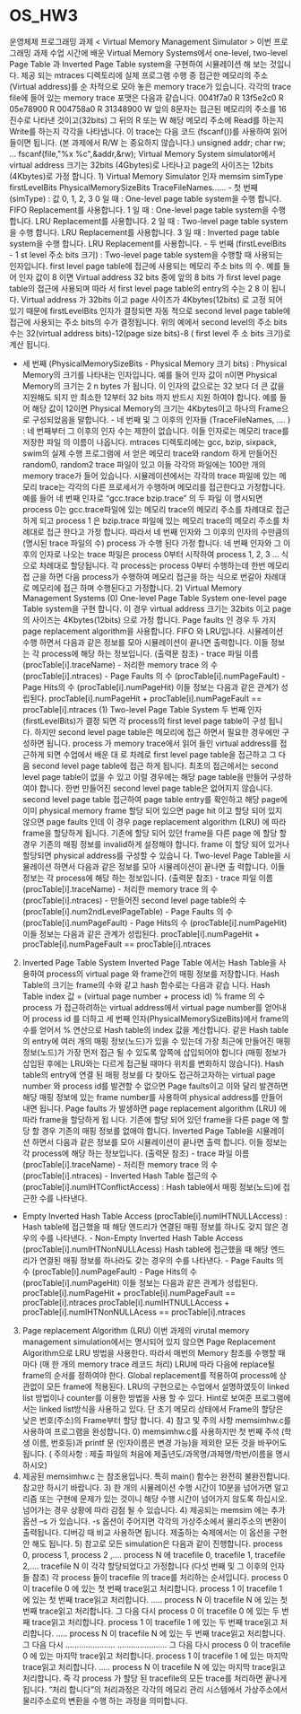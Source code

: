 # OS_HW3
운영체제 프로그래밍 과제
< Virtual Memory Management Simulator >
이번 프로그래밍 과제 수업 시간에 배운 Virtual Memory Systems에서 one-level, two-level
Page Table 과 Inverted Page Table system을 구현하여 시뮬레이션 해 보는 것입니다. 제공
되는 mtraces 디렉토리에 실제 프로그램 수행 중 접근한 메모리의 주소(Virtual address)를 순
차적으로 모아 놓은 memory trace가 있습니다. 각각의 trace file에 들어 있는 memory trace
포맷은 다음과 같습니다. 0041f7a0 R
 13f5e2c0 R
 05e78900 R
 004758a0 R
 31348900 W
앞의 8문자는 접근된 메모리의 주소를 16진수로 나타낸 것이고(32bits) 그 뒤의 R 또는 W 해당
메모리 주소에 Read를 하는지 Write를 하는지 각각을 나타냅니다. 이 trace는 다음 코드
(fscanf())를 사용하여 읽어 들이면 됩니다. (본 과제에서 R/W 는 중요하지 않습니다.)
 unsigned addr;
 char rw;
 ...
 fscanf(file,"%x %c",&addr,&rw);
Virtual Memory System simulator에서 virtual address 크기는 32bits (4Gbytes)로 나타나고
page의 사이즈는 12bits (4Kbytes)로 가정 합니다. 1) Virtual Memory Simulator 인자
memsim simType firstLevelBits PhysicalMemorySizeBits TraceFileNames...... - 첫 번째 (simType) : 값 0, 1, 2, 3
0 일 때 : One-level page table system을 수행 합니다. FIFO Replacement를 사용합니다. 1 일 때 : One-level page table system을 수행 합니다. LRU Replacement를 사용합니다. 2 일 때 : Two-level page table system을 수행 합니다. LRU Replacement를 사용합니다. 3 일 때 : Inverted page table system을 수행 합니다. LRU Replacement를 사용합니다. - 두 번째 (firstLevelBits - 1
st level 주소 bits 크기) :
Two-level page table system을 수행할 때 사용되는 인자입니다. first level page table에 접근에 사용되는 메모리 주소 bits 의 수. 예를 들어 인자 값이 8 이면
Virtual address 32 bits 중에 앞의 8 bits 가 first level page table의 접근에 사용되며 따라
서 first level page table의 entry의 수는 2
8 이 됩니다. Virtual address 가 32bits 이고
page 사이즈가 4Kbytes(12bits) 로 고정 되어 있기 때문에 firstLevelBits 인자가 결정되면 자동
적으로 second level page table에 접근에 사용되는 주소 bits의 수가 결정됩니다. 위의 예에서
second level의 주소 bits 수는 32(virtual address bits)-12(page size bits)-8 ( first level 주
소 bits 크기)로 계산 됩니다.
- 세 번째 (PhysicalMemorySizeBits - Physical Memory 크기 bits) :
Physical Memory의 크기를 나타내는 인자입니다. 예를 들어 인자 값이 n이면 Physical
Memory의 크기는 2
n bytes 가 됩니다. 이 인자의 값으로는 32 보다 더 큰 값을 지원해도 되지
만 최소한 12부터 32 bits 까지 반드시 지원 하여야 합니다. 예를 들어 해당 값이 12이면
Physical Memory의 크기는 4Kbytes이고 하나의 Frame으로 구성되었음을 말합니다. - 네 번째 및 그 이후의 인자들 (TraceFileNames, .... ) :
네 번째부터 그 이후의 인자 수는 제한이 없습니다. 이들 인자로는 메모리 trace를 저장한 파일
의 이름이 나옵니다. mtraces 디렉토리에는 gcc, bzip, sixpack, swim의 실제 수행 프로그램에
서 얻은 메모리 trace와 random 하게 만들어진 random0, random2 trace 파일이 있고 이들
각각의 파일에는 100만 개의 memory trace가 들어 있습니다. 시뮬레이션에서는 각각의 trace 파일에 있는 메모리 trace는 각각의 다른 프로세서가 수행하며
메모리를 접근한다고 가정합니다. 예를 들어 네 번째 인자로 “gcc.trace bzip.trace” 의 두 파일
이 명시되면 process 0는 gcc.trace파일에 있는 메모리 trace의 메모리 주소를 차례대로 접근
하게 되고 process 1 은 bzip.trace 파일에 있는 메모리 trace의 메모리 주소를 차례대로 접근
한다고 가정 합니다. 따라서 네 번째 인자와 그 이후의 인자의 수만큼의 (명시된 trace 파일의
수) process 가 수행 된다 가정 합니다. 네 번째 인자와 그 이후의 인자로 나오는 trace 파일은 process 0부터 시작하여 process 1,
2, 3 ... 식으로 차례대로 할당됩니다. 각 process는 process 0부터 수행하는데 한번 메모리 접
근을 하면 다음 process가 수행하여 메모리 접근을 하는 식으로 번갈아 차례대로 메모리에 접근
하며 수행된다고 가정합니다. 2) Virtual Memory Management Systems
(0) One-level Page Table System
one-level page Table system을 구현 합니다. 이 경우 virtual address 크기는 32bits 이고
page의 사이즈는 4Kbytes(12bits) 으로 가정 합니다. Page faults 인 경우 두 가지 page
replacement algorithm을 사용합니다. FIFO 와 LRU입니다. 시뮬레이션 수행 하면서 다음과 같은 정보를 모아 시뮬레이션이 끝나면 출력합니다. 이들 정보는
각 process에 해당 하는 정보입니다. (출력문 참조) - trace 파일 이름 (procTable[i].traceName) - 처리한 memory trace 의 수 (procTable[i].ntraces) - Page Faults 의 수 (procTable[i].numPageFault) - Page Hits의 수 (procTable[i].numPageHit)
이들 정보는 다음과 같은 관계가 성립된다. procTable[i].numPageHit + procTable[i].numPageFault == procTable[i].ntraces
(1) Two-level Page Table System
두 번째 인자(firstLevelBits)가 결정 되면 각 process의 first level page table이 구성 됩니다. 하지만 second level page table은 메모리에 접근 하면서 필요한 경우에만 구성하면 됩니다. process 가 memory trace에서 읽어 들인 virtual address를 접근하게 되면 수업에서 배운 대
로 차례로 first level page table을 접근하고 그 다음 second level page table에 접근 하게
됩니다. 최초의 접근에서는 second level page table이 없을 수 있고 이럴 경우에는 해당 page table을 
만들어 구성하여야 합니다. 한번 만들어진 second level page table은 없어지지 않습니다. second level page table 접근하여 page table entry를 확인하고 해당 page에 이미 physical
memory frame 할당 되어 있으면 page hit 이고 할당 되어 있지 않으면 page faults 인데 이
경우 page replacement algorithm (LRU) 에 따라 frame을 할당하게 됩니다. 기존에 할당 되어 있던 frame을 다른 page 에 할당 할 경우 기존의 매핑 정보를 invalid하게
설정해야 합니다. frame 이 할당 되어 있거나 할당되면 physical address를 구성할 수 있습니
다. Two-level Page Table을 시뮬레이션 하면서 다음과 같은 정보를 모아 시뮬레이션이 끝나면 출
력합니다. 이들 정보는 각 process에 해당 하는 정보입니다. (출력문 참조) - trace 파일 이름 (procTable[i].traceName) - 처리한 memory trace 의 수 (procTable[i].ntraces) - 만들어진 second level page table의 수 (procTable[i].num2ndLevelPageTable) - Page Faults 의 수 (procTable[i].numPageFault) - Page Hits의 수 (procTable[i].numPageHit)
이들 정보는 다음과 같은 관계가 성립된다. procTable[i].numPageHit + procTable[i].numPageFault == procTable[i].ntraces
2) Inverted Page Table System
Inverted Page Table 에서는 Hash Table을 사용하여 process의 virtual page 와 frame간의
매핑 정보를 저장합니다. Hash Table의 크기는 frame의 수와 같고 hash 함수로는 다음과 같습
니다. Hash Table index 값 = (virtual page number + process id) % frame 의 수
process 가 접근하려하는 virtual address에서 virtual page number를 얻어내어 process id
를 더하고 세 번째 인자(PhysicalMemorySizeBits)에서 frame의 수를 얻어서 % 연산으로 Hash
table의 index 값을 계산합니다. 같은 Hash table의 entry에 여러 개의 매핑 정보(노드)가 있을 수 있는데 가장 최근에 만들어진
매핑 정보(노드)가 가장 먼저 접근 될 수 있도록 앞쪽에 삽입되어야 합니다 (매핑 정보가 삽입된
후에는 LRU와는 다르게 접근될 때마다 위치를 변화하지 않습니다). Hash table의 entry에 연결
된 매핑 정보를 다 찾아도 접근하고자하는 virtual page number 와 process id를 발견할 수
없으면 Page faults이고 이와 달리 발견하면 해당 매핑 정보에 있는 frame number를 사용하여
physical address를 만들어 내면 됩니다. Page faults 가 발생하면 page replacement algorithm (LRU) 에 따라 frame을 할당하게 됩
니다. 기존에 할당 되어 있던 frame을 다른 page 에 할당 할 경우 기존의 매핑 정보를 없애야
합니다. Inverted Page Table을 시뮬레이션 하면서 다음과 같은 정보를 모아 시뮬레이션이 끝나면 출력
합니다. 이들 정보는 각 process에 해당 하는 정보입니다. (출력문 참조) - trace 파일 이름 (procTable[i].traceName) - 처리한 memory trace 의 수 (procTable[i].ntraces) - Inverted Hash Table 접근의 수 (procTable[i].numIHTConflictAccess) :
Hash table에서 매핑 정보(노드)에 접근한 수를 나타낸다.
- Empty Inverted Hash Table Access (procTable[i].numIHTNULLAccess) :
Hash table에 접근했을 때 해당 엔드리가 연결된 매핑 정보를 하나도 갖지 않은 경우의 수를
나타낸다. - Non-Empty Inverted Hash Table Access (procTable[i].numIHTNonNULLAcess)
Hash table에 접근했을 때 해당 엔드리가 연결된 매핑 정보를 하나라도 갖는 경우의 수를
나타낸다. - Page Faults 의 수 (procTable[i].numPageFault) - Page Hits의 수 (procTable[i].numPageHit)
이들 정보는 다음과 같은 관계가 성립된다. procTable[i].numPageHit + procTable[i].numPageFault == procTable[i].ntraces
procTable[i].numIHTNULLAccess + procTable[i].numIHTNonNULLAcess ==
procTable[i].ntraces
3) Page replacement Algorithm (LRU)
이번 과제의 virutal memory management simulation에서는 명시되어 있지 않으면 Page
Replacement Algorithm으로 LRU 방법을 사용한다. 따라서 매번의 Memory 참조를 수행할 때
마다 (매 한 개의 memory trace 레코드 처리) LRU에 따라 다음에 replace될 frame의 순서를
정하여야 한다. Global replacement를 적용하여 process에 상관없이 모든 frame에 적용된다. LRU의 구현으로는 수업에서 설명하였듯이 linked list 방법이나 counter를 이용한 방법을 사용
할 수 있다. Hint로 보여준 프로그램에서는 linked list방식을 사용하고 있다. 단 초기 메모리 상태에서 Frame의 할당은 낮은 번호(주소)의 Frame부터 할당 합니다. 4) 참고 및 주의 사항
memsimhw.c를 사용하여 프로그램을 완성합니다. 0) memsimhw.c를 사용하지만 첫 번째 주석 (학생 이름, 번호등)과 printf 문 (인자이름은 변경
가능)을 제외한 모든 것을 바꾸어도 됩니다. ( 주의사항 : 제출 파일의 처음에
제출년도/과목명/과제명/학번/이름을 명시하시오)
1) 제공된 memsimhw.c 는 참조용입니다. 특히 main() 함수는 완전히 불완전합니다. 참고만
하시기 바랍니다. 3) 한 개의 시뮬레이션 수행 시간이 10분을 넘어가면 알고리즘 또는 구현에 문제가 있는 것이니
해당 수행 시간이 넘어가지 않도록 하십시오. 넘어가는 경우 상황에 따라 감점 될 수 있습니다. 4) 제공되는 memsim 에는 추가 옵션 –s 가 있습니다. -s 옵션이 주어지면 각각의
가상주소에서 물리주소의 변환이 출력됩니다. 디버깅 때 비교 사용하면 됩니다. 제출하는
숙제에서는 이 옵션을 구현 안 해도 됩니다. 5) 참고로 모든 simulation은 다음과 같이 진행합니다. process 0, process 1, process 2 ,.... process N 에 tracefile 0, tracefile 1, tracefile 2,.... tracefile N 이 각각 할당되었다고 
가정합니다 (다섯 번째 및 그 이후의 인자들 참조)
각 process 들이 tracefile 의 trace를 처리하는 순서입니다. process 0 이 tracefile 0 에 있는 첫 번째 trace읽고 처리합니다. process 1 이 tracefile 1 에 있는 첫 번째 trace읽고 처리합니다. ..... process N 이 tracefile N 에 있는 첫 번째 trace읽고 처리합니다. 그 다음 다시
process 0 이 tracefile 0 에 있는 두 번째 trace읽고 처리합니다. process 1 이 tracefile 1 에 있는 두 번째 trace읽고 처리합니다. ..... process N 이 tracefile N 에 있는 두 번째 trace읽고 처리합니다. 그 다음 다시
......................
...................... 그 다음 다시
process 0 이 tracefile 0 에 있는 마지막 trace읽고 처리합니다. process 1 이 tracefile 1 에 있는 마지막 trace읽고 처리합니다. ..... process N 이 tracefile N 에 있는 마지막 trace읽고 처리합니다. 즉 각 process 가 할당 된 tracefile의 모든 trace를 처리하면 끝나게 됩니다.
“처리 합니다”의 처리과정은 각각의 메모리 관리 시스템에서 가상주소에서 물리주소로의 변환을
수행 하는 과정을 의미합니다. 
